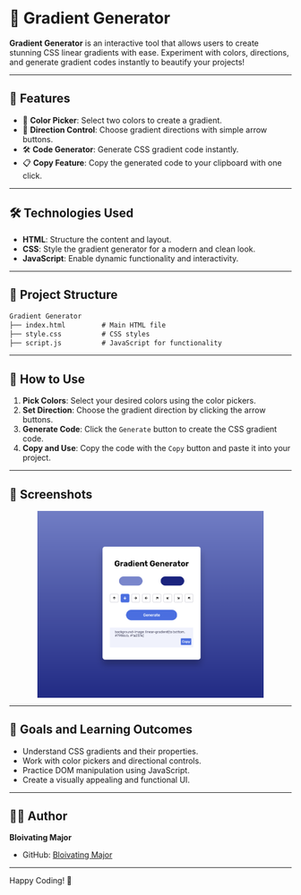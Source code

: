 
# 🌈 Gradient Generator

**Gradient Generator** is an interactive tool that allows users to create stunning CSS linear gradients with ease. Experiment with colors, directions, and generate gradient codes instantly to beautify your projects!

---

## 🚀 Features

- 🎨 **Color Picker**: Select two colors to create a gradient.
- 📐 **Direction Control**: Choose gradient directions with simple arrow buttons.
- 🛠️ **Code Generator**: Generate CSS gradient code instantly.
- 📋 **Copy Feature**: Copy the generated code to your clipboard with one click.

---


## 🛠️ Technologies Used

- **HTML**: Structure the content and layout.
- **CSS**: Style the gradient generator for a modern and clean look.
- **JavaScript**: Enable dynamic functionality and interactivity.

---

## 📂 Project Structure

```
Gradient Generator
├── index.html         # Main HTML file
├── style.css          # CSS styles
├── script.js          # JavaScript for functionality
```

---

## 📜 How to Use

1. **Pick Colors**: Select your desired colors using the color pickers.
2. **Set Direction**: Choose the gradient direction by clicking the arrow buttons.
3. **Generate Code**: Click the `Generate` button to create the CSS gradient code.
4. **Copy and Use**: Copy the code with the `Copy` button and paste it into your project.

---


## 📸 Screenshots

<div style="display:flex; justify-content:center;">
    <img src="./Gradient.png" style="width:80%;">
</div>

---

## 🎯 Goals and Learning Outcomes

- Understand CSS gradients and their properties.
- Work with color pickers and directional controls.
- Practice DOM manipulation using JavaScript.
- Create a visually appealing and functional UI.

---

## 🧑‍💻 Author

**Bloivating Major**  
- GitHub: [Bloivating Major](https://github.com/Bloivating-Major)  

---


Happy Coding! 🎉
